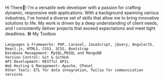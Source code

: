 Hi There👋!
I'm a versatile web developer with a passion for crafting dynamic, responsive web applications. With a background spanning various industries, I've honed a diverse set of skills that allow me to bring innovative solutions to life. My work is driven by a deep understanding of client needs, and I consistently deliver projects that exceed expectations and meet tight deadlines.
🛠️ My Toolbox

    Languages & Frameworks: PHP, Laravel, JavaScript, jQuery, AngularJS, React.js, HTML5, CSS3, SCSS, Bootstrap
    Database Management: MySQL,MSSQL and MongoDB
    Version Control: Git & GitHub
    API Development: RESTful APIs
    Web Hosting & Management: Apache, CPanel
    Other Tools: ETL for data integration, Twilio for communication services
